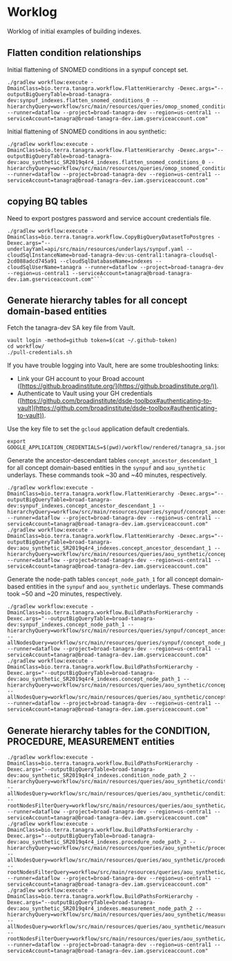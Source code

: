 # Worklog
Worklog of initial examples of building indexes.

## Flatten condition relationships
Initial flattening of SNOMED conditions in a synpuf concept set.

```
./gradlew workflow:execute -DmainClass=bio.terra.tanagra.workflow.FlattenHierarchy -Dexec.args="--outputBigQueryTable=broad-tanagra-dev:synpuf_indexes.flatten_snomed_conditions_0 --hierarchyQuery=workflow/src/main/resources/queries/omop_snomed_condition_relations.sql --runner=dataflow --project=broad-tanagra-dev --region=us-central1 --serviceAccount=tanagra@broad-tanagra-dev.iam.gserviceaccount.com"
```

Initial flattening of SNOMED conditions in aou synthetic:

```
./gradlew workflow:execute -DmainClass=bio.terra.tanagra.workflow.FlattenHierarchy -Dexec.args="--outputBigQueryTable=broad-tanagra-dev:aou_synthetic_SR2019q4r4_indexes.flatten_snomed_conditions_0 --hierarchyQuery=workflow/src/main/resources/queries/omop_snomed_condition_relations.sql --runner=dataflow --project=broad-tanagra-dev --region=us-central1 --serviceAccount=tanagra@broad-tanagra-dev.iam.gserviceaccount.com"
```

## copying BQ tables
Need to export postgres password and service account credentials file.
```
./gradlew workflow:execute -DmainClass=bio.terra.tanagra.workflow.CopyBigQueryDatasetToPostgres -Dexec.args="--underlayYaml=api/src/main/resources/underlays/synpuf.yaml --cloudSqlInstanceName=broad-tanagra-dev:us-central1:tanagra-cloudsql-2cd088adcd745a91 --cloudSqlDatabaseName=indexes --cloudSqlUserName=tanagra --runner=dataflow --project=broad-tanagra-dev --region=us-central1 --serviceAccount=tanagra@broad-tanagra-dev.iam.gserviceaccount.com"```
```

## Generate hierarchy tables for all concept domain-based entities
Fetch the tanagra-dev SA key file from Vault.
```
vault login -method=github token=$(cat ~/.github-token)
cd workflow/
./pull-credentials.sh
```
If you have trouble logging into Vault, here are some troubleshooting links:
- Link your GH account to your Broad account ([https://github.broadinstitute.org/](https://github.broadinstitute.org/)).
- Authenticate to Vault using your GH credentials ([https://github.com/broadinstitute/dsde-toolbox#authenticating-to-vault](https://github.com/broadinstitute/dsde-toolbox#authenticating-to-vault)).

Use the key file to set the `gcloud` application default credentials.
```
export GOOGLE_APPLICATION_CREDENTIALS=$(pwd)/workflow/rendered/tanagra_sa.json
```

Generate the ancestor-descendant tables `concept_ancestor_descendant_1` for all concept domain-based entities in the `synpuf` and `aou_synthetic` underlays.
These commands took ~30 and ~40 minutes, respectively.
```
./gradlew workflow:execute -DmainClass=bio.terra.tanagra.workflow.FlattenHierarchy -Dexec.args="--outputBigQueryTable=broad-tanagra-dev:synpuf_indexes.concept_ancestor_descendant_1 --hierarchyQuery=workflow/src/main/resources/queries/synpuf/concept_ancestor_descendant_1.sql --runner=dataflow --project=broad-tanagra-dev --region=us-central1 --serviceAccount=tanagra@broad-tanagra-dev.iam.gserviceaccount.com"
./gradlew workflow:execute -DmainClass=bio.terra.tanagra.workflow.FlattenHierarchy -Dexec.args="--outputBigQueryTable=broad-tanagra-dev:aou_synthetic_SR2019q4r4_indexes.concept_ancestor_descendant_1 --hierarchyQuery=workflow/src/main/resources/queries/aou_synthetic/concept_ancestor_descendant_1.sql --runner=dataflow --project=broad-tanagra-dev --region=us-central1 --serviceAccount=tanagra@broad-tanagra-dev.iam.gserviceaccount.com"
```

Generate the node-path tables `concept_node_path_1` for all concept domain-based entities in the `synpuf` and `aou_synthetic` underlays.
These commands took ~50 and ~20 minutes, respectively.
```
./gradlew workflow:execute -DmainClass=bio.terra.tanagra.workflow.BuildPathsForHierarchy -Dexec.args="--outputBigQueryTable=broad-tanagra-dev:synpuf_indexes.concept_node_path_1 --hierarchyQuery=workflow/src/main/resources/queries/synpuf/concept_ancestor_descendant_1.sql --allNodesQuery=workflow/src/main/resources/queries/synpuf/concept_node_path_allnodes_1.sql --runner=dataflow --project=broad-tanagra-dev --region=us-central1 --serviceAccount=tanagra@broad-tanagra-dev.iam.gserviceaccount.com"
./gradlew workflow:execute -DmainClass=bio.terra.tanagra.workflow.BuildPathsForHierarchy -Dexec.args="--outputBigQueryTable=broad-tanagra-dev:aou_synthetic_SR2019q4r4_indexes.concept_node_path_1 --hierarchyQuery=workflow/src/main/resources/queries/aou_synthetic/concept_ancestor_descendant_1.sql --allNodesQuery=workflow/src/main/resources/queries/aou_synthetic/concept_node_path_allnodes_1.sql --runner=dataflow --project=broad-tanagra-dev --region=us-central1 --serviceAccount=tanagra@broad-tanagra-dev.iam.gserviceaccount.com"
```

## Generate hierarchy tables for the CONDITION, PROCEDURE, MEASUREMENT entities
```
./gradlew workflow:execute -DmainClass=bio.terra.tanagra.workflow.BuildPathsForHierarchy -Dexec.args="--outputBigQueryTable=broad-tanagra-dev:aou_synthetic_SR2019q4r4_indexes.condition_node_path_2 --hierarchyQuery=workflow/src/main/resources/queries/aou_synthetic/condition_parentchild_2.sql --allNodesQuery=workflow/src/main/resources/queries/aou_synthetic/condition_allnodes_2.sql --rootNodesFilterQuery=workflow/src/main/resources/queries/aou_synthetic/condition_rootnodesfilter_2.sql --runner=dataflow --project=broad-tanagra-dev --region=us-central1 --serviceAccount=tanagra@broad-tanagra-dev.iam.gserviceaccount.com"
./gradlew workflow:execute -DmainClass=bio.terra.tanagra.workflow.BuildPathsForHierarchy -Dexec.args="--outputBigQueryTable=broad-tanagra-dev:aou_synthetic_SR2019q4r4_indexes.procedure_node_path_2 --hierarchyQuery=workflow/src/main/resources/queries/aou_synthetic/procedure_parentchild_2.sql --allNodesQuery=workflow/src/main/resources/queries/aou_synthetic/procedure_allnodes_2.sql --rootNodesFilterQuery=workflow/src/main/resources/queries/aou_synthetic/procedure_rootnodesfilter_2.sql --runner=dataflow --project=broad-tanagra-dev --region=us-central1 --serviceAccount=tanagra@broad-tanagra-dev.iam.gserviceaccount.com"
./gradlew workflow:execute -DmainClass=bio.terra.tanagra.workflow.BuildPathsForHierarchy -Dexec.args="--outputBigQueryTable=broad-tanagra-dev:aou_synthetic_SR2019q4r4_indexes.measurement_node_path_2 --hierarchyQuery=workflow/src/main/resources/queries/aou_synthetic/measurement_parentchild_2.sql --allNodesQuery=workflow/src/main/resources/queries/aou_synthetic/measurement_allnodes_2.sql --rootNodesFilterQuery=workflow/src/main/resources/queries/aou_synthetic/measurement_rootnodesfilter_2.sql --runner=dataflow --project=broad-tanagra-dev --region=us-central1 --serviceAccount=tanagra@broad-tanagra-dev.iam.gserviceaccount.com"
```